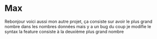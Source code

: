 # Max
Rebonjour voici aussi mon autre projet, ça consiste sur avoir le plus grand nombre dans les nombres données mais y a un bug
du coup je modifie le syntax
la feature consiste à la deuxième plus grand nombre
